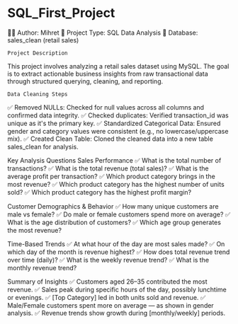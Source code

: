 # SQL_First_Project
👨‍💻 Author: Mihret
📁 Project Type: SQL Data Analysis
💾 Database: sales_clean (retail sales)

    Project Description
This project involves analyzing a retail sales dataset using MySQL.
The goal is to extract actionable business insights from raw transactional data through structured querying, cleaning, and reporting.

    Data Cleaning Steps
✅ Removed NULLs: Checked for null values across all columns and confirmed data integrity.
✅ Checked duplicates: Verified transaction_id was unique as it's the primary key.
✅ Standardized Categorical Data: Ensured gender and category values were consistent (e.g., no lowercase/uppercase mix).
✅ Created Clean Table: Cloned the cleaned data into a new table sales_clean for analysis.

   Key Analysis Questions
Sales Performance
✅ What is the total number of transactions?
✅ What is the total revenue (total sales)?
✅ What is the average profit per transaction?
✅ Which product category brings in the most revenue?
✅ Which product category has the highest number of units sold?
✅ Which product category has the highest profit margin?

Customer Demographics & Behavior
✅ How many unique customers are male vs female?
✅ Do male or female customers spend more on average?
✅ What is the age distribution of customers?
✅ Which age group generates the most revenue?

Time-Based Trends
✅ At what hour of the day are most sales made?
✅ On which day of the month is revenue highest?
✅ How does total revenue trend over time (daily)?
✅ What is the weekly revenue trend?
✅ What is the monthly revenue trend?

Summary of Insights
✅ Customers aged 26–35 contributed the most revenue.
✅ Sales peak during specific hours of the day, possibly lunchtime or evenings.
✅ [Top Category] led in both units sold and revenue.
✅ Male/Female customers spent more on average — as shown in gender analysis.
✅ Revenue trends show growth during [monthly/weekly] periods.

